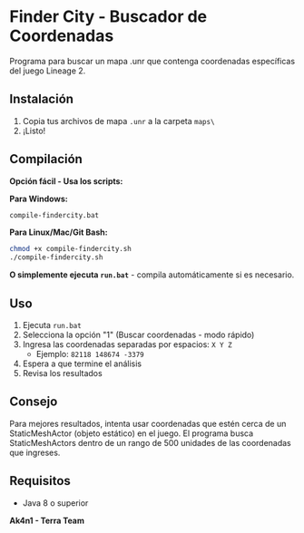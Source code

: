 # Finder City - Buscador de Coordenadas

Programa para buscar un mapa .unr que contenga coordenadas específicas del juego Lineage 2.

## Instalación

1. Copia tus archivos de mapa `.unr` a la carpeta `maps\`
2. ¡Listo!

## Compilación

**Opción fácil - Usa los scripts:**

**Para Windows:**
```bash
compile-findercity.bat
```

**Para Linux/Mac/Git Bash:**
```bash
chmod +x compile-findercity.sh
./compile-findercity.sh
```

**O simplemente ejecuta `run.bat`** - compila automáticamente si es necesario.

## Uso

1. Ejecuta `run.bat`
2. Selecciona la opción "1" (Buscar coordenadas - modo rápido)
3. Ingresa las coordenadas separadas por espacios: `X Y Z`
   - Ejemplo: `82118 148674 -3379`
4. Espera a que termine el análisis
5. Revisa los resultados

## Consejo

Para mejores resultados, intenta usar coordenadas que estén cerca de un StaticMeshActor (objeto estático) en el juego. El programa busca StaticMeshActors dentro de un rango de 500 unidades de las coordenadas que ingreses.



## Requisitos

- Java 8 o superior



**Ak4n1 - Terra Team**
